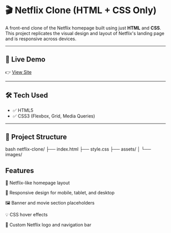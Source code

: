 # 🎬 Netflix Clone (HTML + CSS Only)

A front-end clone of the Netflix homepage built using just **HTML** and **CSS**. This project replicates the visual design and layout of Netflix's landing page and is responsive across devices.

---

## 🔗 Live Demo

👉 [View Site](https://rishabhpandey30.github.io/Netflix_Clone/)  

---

## 🛠️ Tech Used

- ✅ HTML5
- ✅ CSS3 (Flexbox, Grid, Media Queries)

---

## 📁 Project Structure

bash
netflix-clone/
├── index.html
├── style.css
├── assets/
│   └── images/

## Features

🎯 Netflix-like homepage layout

📱 Responsive design for mobile, tablet, and desktop

🖼️ Banner and movie section placeholders

💡 CSS hover effects

🔴 Custom Netflix logo and navigation bar
